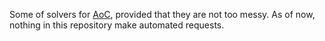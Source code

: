 Some of solvers for [AoC](https://adventofcode.com/), provided that they are not too messy.
As of now, nothing in this repository make automated requests.
